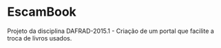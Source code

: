 # EscamBook
Projeto da disciplina DAFRAD-2015.1 - Criação de um portal que facilite a troca de livros usados.

